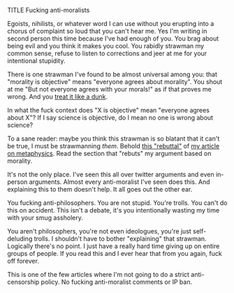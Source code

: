 TITLE Fucking anti-moralists

Egoists, nihilists, or whatever word I can use without you erupting into a chorus of complaint so loud that you can't hear me. Yes I'm writing in second person this time because I've had enough of you. You brag about being evil and you think it makes you cool. You rabidly strawman my common sense, refuse to listen to corrections and jeer at me for your intentional stupidity.

There is one strawman I've found to be almost universal among you: that "morality is objective" means "everyone agrees about morality". You shout at me "But not everyone agrees with your morals!" as if that proves me wrong. And you [treat it like a dunk](https://yujiri.xyz/argument/inflammation#laugh).

In what the fuck context does "X is objective" mean "everyone agrees about X"? If I say science is objective, do I mean no one is wrong about science?

To a sane reader: maybe you think this strawman is so blatant that it can't be true, I must be strawmanning *them*. Behold [this "rebuttal"](https://www.notion.so/Metaphysics-the-Matter-of-Matter-and-the-Heart-of-the-Soul-f11b764854a143ffa8b9a96a02cc5a19) of [my article on metaphysics](https://yujiri.xyz/protagonism/metaphysics). Read the section that "rebuts" my argument based on morality.

It's not the only place. I've seen this all over twitter arguments and even in-person arguments. Almost every anti-moralist I've seen does this. And explaining this to them doesn't help. It all goes out the other ear.

You fucking anti-philosophers. You are not stupid. You're trolls. You can't do this on accident. This isn't a debate, it's you intentionally wasting my time with your smug assholery.

You aren't philosophers, you're not even ideologues, you're just self-deluding trolls. I shouldn't have to bother "explaining" that strawman. Logically there's no point. I just have a really hard time giving up on entire groups of people. If you read this and I ever hear that from you again, fuck off forever.

This is one of the few articles where I'm not going to do a strict anti-censorship policy. No fucking anti-moralist comments or IP ban.
